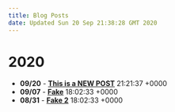 ```yaml
---
title: Blog Posts
date: Updated Sun 20 Sep 21:38:28 GMT 2020
---
```



# 2020

* **09/20** - [__This is a NEW POST__](/home/gavarch/git/website/local/posts/2020/09/20.html) <time>21:21:37 +0000</time>
* **09/07** - [__Fake__](/home/gavarch/git/website/local/posts/2020/09/07.html) <time>18:02:33 +0000</time>
* **08/31** - [__Fake 2__](/home/gavarch/git/website/local/posts/2020/08/31.html) <time>18:02:33 +0000</time>
